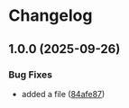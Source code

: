 # Changelog

## 1.0.0 (2025-09-26)


### Bug Fixes

* added a file ([84afe87](https://github.com/Skczu/release-test/commit/84afe876d7121057efb124e16d837b78aa68fbf5))
